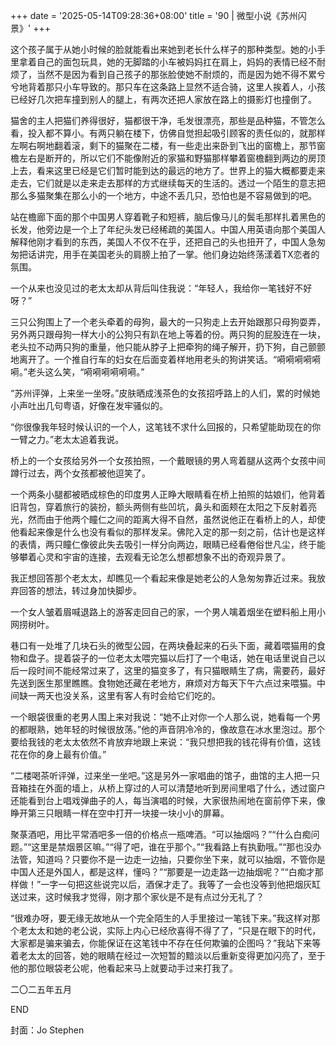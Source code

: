 +++
date = '2025-05-14T09:28:36+08:00'
title = '90 | 微型小说《苏州闪景》'
+++

这个孩子属于从她小时候的脸就能看出来她到老长什么样子的那种类型。她的小手里拿着自己的面包玩具，她的无脚踏的小车被妈妈扛在肩上，妈妈的表情已经不耐烦了，当然不是因为看到自己孩子的那张脸使她不耐烦的，而是因为她不得不累兮兮地背着那只小车导致的。那只车在这条路上显然不适合骑，这里人挨着人，小孩已经好几次把车撞到别人的腿上，有两次还把人家放在路上的摄影灯也撞倒了。

猫舍的主人把猫们养得很好，猫都很干净，毛发很漂亮，那些是品种猫，不管怎么看，投入都不算小。有两只躺在楼下，仿佛自觉担起吸引顾客的责任似的，就那样左啊右啊地翻着滚，剩下的猫聚在二楼，有一些走出来卧到飞出的窗檐上，那节窗檐左右是断开的，所以它们不能像附近的家猫和野猫那样攀着窗檐翻到两边的房顶上去，看来这里已经是它们暂时能到达的最远的地方了。世界上的猫大概都要走来走去，它们就是以走来走去那样的方式继续每天的生活的。透过一个陌生的意志把那么多猫聚集在那么小的一个地方，中途不丢几只，恐怕也是不容易做到的吧。

站在檐廊下面的那个中国男人穿着靴子和短裤，脑后像马儿的鬓毛那样扎着黑色的长发，他旁边是一个上了年纪头发已经稀疏的美国人。中国人用英语向那个美国人解释他刚才看到的东西，美国人不仅不在乎，还把自己的头也扭开了，中国人急匆匆把话讲完，用手在美国老头的肩膀上拍了一掌。他们身边始终荡漾着TX恋者的氛围。

一个从来也没见过的老太太却从背后叫住我说：“年轻人，我给你一笔钱好不好呀？”

三只公狗围上了一个老头牵着的母狗，最大的一只狗走上去开始跟那只母狗耍弄，另外两只跟母狗一样大小的公狗只有趴在地上等着的份。两只狗的屁股连在一块，老头拉不动两只狗的重量，他只能从脖子上把牵狗的绳子解开，扔下狗，自己颤颤地离开了。一个推自行车的妇女在后面变着样地用老头的狗讲笑话。“嗬嗬嗬嗬嗬嗬。”老头这么笑，“嗬嗬嗬嗬嗬嗬。”

“苏州评弹，上来坐一坐呀。”皮肤晒成浅茶色的女孩招呼路上的人们，累的时候她小声吐出几句粤语，好像在发牢骚似的。

“你很像我年轻时候认识的一个人，这笔钱不求什么回报的，只希望能助现在的你一臂之力。”老太太追着我说。

桥上的一个女孩给另外一个女孩拍照，一个戴眼镜的男人弯着腿从这两个女孩中间蹲行过去，两个女孩都被他逗笑了。

一个两条小腿都被晒成棕色的印度男人正睁大眼睛看在桥上拍照的姑娘们，他背着旧背包，穿着旅行的装扮，额头两侧有些凹坑，鼻头和面颊在太阳之下反射着亮光，然而由于他两个瞳仁之间的距离大得不自然，虽然说他正在看桥上的人，却使他看起来像是什么也没有看似的那样发呆。佛陀入定的那一刻之前，估计也是这样的表情，两只瞳仁像彼此失去吸引一样分向两边，眼睛已经看倦俗世凡尘，终于能够攀着心灵和宇宙的连接，去观看无论怎么想都想象不出的奇观异景了。

我正想回答那个老太太，却瞧见一个看起来像是她老公的人急匆匆靠近过来。我放弃回答的想法，转过身加快脚步。

一个女人皱着眉喊退路上的游客走回自己的家，一个男人噙着烟坐在塑料船上用小网捞树叶。

巷口有一处堆了几块石头的微型公园，在两块叠起来的石头下面，藏着喂猫用的食物和盘子。提着袋子的一位老太太喂完猫以后打了一个电话，她在电话里说自己以后一段时间不能经常过来了，这里的猫变多了，有只猫眼睛生了病，需要药，最好先送到医生那里瞧瞧。食物她还藏在老地方，麻烦对方每天下午六点过来喂猫。中间缺一两天也没关系，这里有客人有时会给它们吃的。

一个眼袋很重的老男人围上来对我说：“她不止对你一个人那么说，她看每一个男的都眼熟，她年轻的时候很放荡。”他的声音阴冷冷的，像故意在冰水里泡过。那个要给我钱的老太太依然不肯放弃地跟上来说：“我只想把我的钱花得有价值，这钱花在你的身上最有价值。”

“二楼喝茶听评弹，过来坐一坐吧。”这是另外一家唱曲的馆子，曲馆的主人把一只音箱挂在外面的墙上，从桥上穿过的人可以清楚地听到房间里唱了什么，透过窗户还能看到台上唱戏弹曲子的人，每当演唱的时候，大家很热闹地在窗前停下来，像睁开第三只眼睛一样在空中打开一块接一块小小的屏幕。

聚菉酒吧，用比平常酒吧多一倍的价格点一瓶啤酒。“可以抽烟吗？”“什么白痴问题。”“这里是禁烟景区嘛。”“得了吧，谁在乎那个。”“我看路上有执勤哦。”“那也没办法管，知道吗？只要你不是一边走一边抽，只要你坐下来，就可以抽烟，不管你是中国人还是外国人，都是这样，懂吗？”“那要是一边走路一边抽烟呢？”“白痴才那样做！”一字一句把这些说完以后，酒保才走了。我等了一会也没等到他把烟灰缸送过来，这时候我才觉得，刚才那个家伙是不是有点过分无礼了？

“很难办呀，要无缘无故地从一个完全陌生的人手里接过一笔钱下来。”我这样对那个老太太和她的老公说，实际上内心已经欣喜得不得了了，“只是在眼下的时代，大家都是骗来骗去，你能保证在这笔钱中不存在任何欺骗的企图吗？”我站下来等着老太太的回答，她的眼睛在经过一次短暂的黯淡以后重新变得更加闪亮了，至于他的那位眼袋老公呢，他看起来马上就要动手过来打我了。

二〇二五年五月

END

封面：Jo Stephen



